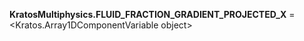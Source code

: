 **KratosMultiphysics.FLUID_FRACTION_GRADIENT_PROJECTED_X** =
<Kratos.Array1DComponentVariable object>

